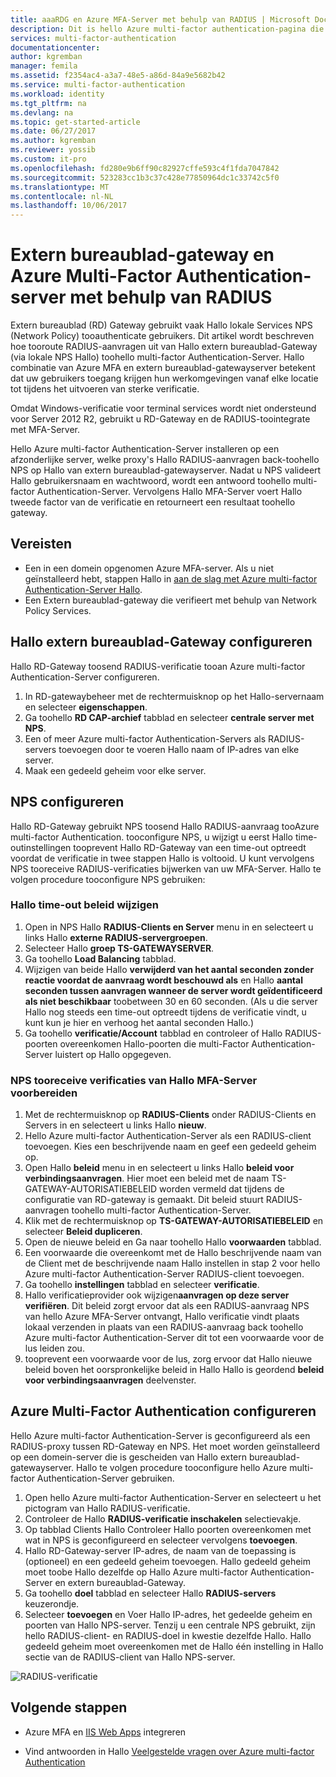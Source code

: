 ```yaml
---
title: aaaRDG en Azure MFA-Server met behulp van RADIUS | Microsoft Docs
description: Dit is hello Azure multi-factor authentication-pagina die u helpt bij de implementatie van extern bureaublad (RD)-Gateway en Azure multi-factor Authentication-Server met behulp van RADIUS.
services: multi-factor-authentication
documentationcenter: 
author: kgremban
manager: femila
ms.assetid: f2354ac4-a3a7-48e5-a86d-84a9e5682b42
ms.service: multi-factor-authentication
ms.workload: identity
ms.tgt_pltfrm: na
ms.devlang: na
ms.topic: get-started-article
ms.date: 06/27/2017
ms.author: kgremban
ms.reviewer: yossib
ms.custom: it-pro
ms.openlocfilehash: fd280e9b6ff90c82927cffe593c4f1fda7047842
ms.sourcegitcommit: 523283cc1b3c37c428e77850964dc1c33742c5f0
ms.translationtype: MT
ms.contentlocale: nl-NL
ms.lasthandoff: 10/06/2017
---
```

# <a name="remote-desktop-gateway-and-azure-multi-factor-authentication-server-using-radius"></a>Extern bureaublad-gateway en Azure Multi-Factor Authentication-server met behulp van RADIUS
Extern bureaublad (RD) Gateway gebruikt vaak Hallo lokale Services NPS (Network Policy) tooauthenticate gebruikers. Dit artikel wordt beschreven hoe tooroute RADIUS-aanvragen uit van Hallo extern bureaublad-Gateway (via lokale NPS Hallo) toohello multi-factor Authentication-Server. Hallo combinatie van Azure MFA en extern bureaublad-gatewayserver betekent dat uw gebruikers toegang krijgen hun werkomgevingen vanaf elke locatie tot tijdens het uitvoeren van sterke verificatie. 

Omdat Windows-verificatie voor terminal services wordt niet ondersteund voor Server 2012 R2, gebruikt u RD-Gateway en de RADIUS-toointegrate met MFA-Server. 

Hello Azure multi-factor Authentication-Server installeren op een afzonderlijke server, welke proxy's Hallo RADIUS-aanvragen back-toohello NPS op Hallo van extern bureaublad-gatewayserver. Nadat u NPS valideert Hallo gebruikersnaam en wachtwoord, wordt een antwoord toohello multi-factor Authentication-Server. Vervolgens Hallo MFA-Server voert Hallo tweede factor van de verificatie en retourneert een resultaat toohello gateway.

## <a name="prerequisites"></a>Vereisten

- Een in een domein opgenomen Azure MFA-server. Als u niet geïnstalleerd hebt, stappen Hallo in [aan de slag met Azure multi-factor Authentication-Server Hallo](multi-factor-authentication-get-started-server.md).
- Een Extern bureaublad-gateway die verifieert met behulp van Network Policy Services.

## <a name="configure-hello-remote-desktop-gateway"></a>Hallo extern bureaublad-Gateway configureren
Hallo RD-Gateway toosend RADIUS-verificatie tooan Azure multi-factor Authentication-Server configureren. 

1. In RD-gatewaybeheer met de rechtermuisknop op het Hallo-servernaam en selecteer **eigenschappen**.
2. Ga toohello **RD CAP-archief** tabblad en selecteer **centrale server met NPS**. 
3. Een of meer Azure multi-factor Authentication-Servers als RADIUS-servers toevoegen door te voeren Hallo naam of IP-adres van elke server. 
4. Maak een gedeeld geheim voor elke server.

## <a name="configure-nps"></a>NPS configureren
Hallo RD-Gateway gebruikt NPS toosend Hallo RADIUS-aanvraag tooAzure multi-factor Authentication. tooconfigure NPS, u wijzigt u eerst Hallo time-outinstellingen tooprevent Hallo RD-Gateway van een time-out optreedt voordat de verificatie in twee stappen Hallo is voltooid. U kunt vervolgens NPS tooreceive RADIUS-verificaties bijwerken van uw MFA-Server. Hallo te volgen procedure tooconfigure NPS gebruiken:

### <a name="modify-hello-timeout-policy"></a>Hallo time-out beleid wijzigen

1. Open in NPS Hallo **RADIUS-Clients en Server** menu in en selecteert u links Hallo **externe RADIUS-servergroepen**. 
2. Selecteer Hallo **groep TS-GATEWAYSERVER**. 
3. Ga toohello **Load Balancing** tabblad. 
4. Wijzigen van beide Hallo **verwijderd van het aantal seconden zonder reactie voordat de aanvraag wordt beschouwd als** en Hallo **aantal seconden tussen aanvragen wanneer de server wordt geïdentificeerd als niet beschikbaar** toobetween 30 en 60 seconden. (Als u die server Hallo nog steeds een time-out optreedt tijdens de verificatie vindt, u kunt kun je hier en verhoog het aantal seconden Hallo.)
5. Ga toohello **verificatie/Account** tabblad en controleer of Hallo RADIUS-poorten overeenkomen Hallo-poorten die multi-Factor Authentication-Server luistert op Hallo opgegeven.

### <a name="prepare-nps-tooreceive-authentications-from-hello-mfa-server"></a>NPS tooreceive verificaties van Hallo MFA-Server voorbereiden

1. Met de rechtermuisknop op **RADIUS-Clients** onder RADIUS-Clients en Servers in en selecteert u links Hallo **nieuw**.
2. Hello Azure multi-factor Authentication-Server als een RADIUS-client toevoegen. Kies een beschrijvende naam en geef een gedeeld geheim op.
3. Open Hallo **beleid** menu in en selecteert u links Hallo **beleid voor verbindingsaanvragen**. Hier moet een beleid met de naam TS-GATEWAY-AUTORISATIEBELEID worden vermeld dat tijdens de configuratie van RD-gateway is gemaakt. Dit beleid stuurt RADIUS-aanvragen toohello multi-factor Authentication-Server.
4. Klik met de rechtermuisknop op **TS-GATEWAY-AUTORISATIEBELEID** en selecteer **Beleid dupliceren**. 
5. Open de nieuwe beleid en Ga naar toohello Hallo **voorwaarden** tabblad.
6. Een voorwaarde die overeenkomt met de Hallo beschrijvende naam van de Client met de beschrijvende naam Hallo instellen in stap 2 voor hello Azure multi-factor Authentication-Server RADIUS-client toevoegen. 
7. Ga toohello **instellingen** tabblad en selecteer **verificatie**.
8. Hallo verificatieprovider ook wijzigen**aanvragen op deze server verifiëren**. Dit beleid zorgt ervoor dat als een RADIUS-aanvraag NPS van hello Azure MFA-Server ontvangt, Hallo verificatie vindt plaats lokaal verzenden in plaats van een RADIUS-aanvraag back toohello Azure multi-factor Authentication-Server dit tot een voorwaarde voor de lus leiden zou. 
9. tooprevent een voorwaarde voor de lus, zorg ervoor dat Hallo nieuwe beleid boven het oorspronkelijke beleid in Hallo Hallo is geordend **beleid voor verbindingsaanvragen** deelvenster.

## <a name="configure-azure-multi-factor-authentication"></a>Azure Multi-Factor Authentication configureren

Hello Azure multi-factor Authentication-Server is geconfigureerd als een RADIUS-proxy tussen RD-Gateway en NPS.  Het moet worden geïnstalleerd op een domein-server die is gescheiden van Hallo extern bureaublad-gatewayserver. Hallo te volgen procedure tooconfigure hello Azure multi-factor Authentication-Server gebruiken.

1. Open hello Azure multi-factor Authentication-Server en selecteert u het pictogram van Hallo RADIUS-verificatie. 
2. Controleer de Hallo **RADIUS-verificatie inschakelen** selectievakje.
3. Op tabblad Clients Hallo Controleer Hallo poorten overeenkomen met wat in NPS is geconfigureerd en selecteer vervolgens **toevoegen**.
4. Hallo RD-Gateway-server IP-adres, de naam van de toepassing is (optioneel) en een gedeeld geheim toevoegen. Hallo gedeeld geheim moet toobe Hallo dezelfde op Hallo Azure multi-factor Authentication-Server en extern bureaublad-Gateway.
3. Ga toohello **doel** tabblad en selecteer Hallo **RADIUS-servers** keuzerondje.
4. Selecteer **toevoegen** en Voer Hallo IP-adres, het gedeelde geheim en poorten van Hallo NPS-server. Tenzij u een centrale NPS gebruikt, zijn hello RADIUS-client- en RADIUS-doel in kwestie dezelfde Hallo. Hallo gedeeld geheim moet overeenkomen met de Hallo één instelling in Hallo sectie van de RADIUS-client van Hallo NPS-server.

![RADIUS-verificatie](./media/multi-factor-authentication-get-started-server-rdg/radius.png)

## <a name="next-steps"></a>Volgende stappen

- Azure MFA en [IIS Web Apps](multi-factor-authentication-get-started-server-iis.md) integreren

- Vind antwoorden in Hallo [Veelgestelde vragen over Azure multi-factor Authentication](multi-factor-authentication-faq.md)
